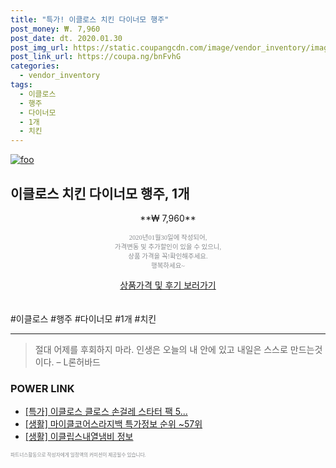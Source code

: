 ```yaml
--- 
title: "특가! 이클로스 치킨 다이너모 행주" 
post_money: ₩. 7,960 
post_date: dt. 2020.01.30 
post_img_url: https://static.coupangcdn.com/image/vendor_inventory/images/2018/09/13/17/4/94e76d4c-b01d-4013-896c-7eee5f2cbee7.jpg 
post_link_url: https://coupa.ng/bnFvhG 
categories: 
  - vendor_inventory 
tags: 
  - 이클로스 
  - 행주 
  - 다이너모 
  - 1개 
  - 치킨 
--- 
```

[![foo](https://static.coupangcdn.com/image/vendor_inventory/images/2018/09/13/17/4/94e76d4c-b01d-4013-896c-7eee5f2cbee7.jpg)](https://coupa.ng/bnFvhG) 

## 이클로스 치킨 다이너모 행주, 1개 
<p style="text-align: center;">**₩ 7,960**</p> 
<p style="text-align: center;"><span style="color: #898c8f; font-family: Georgia,Times,serif; font-size: 0.75em;">2020년01월30일에 작성되어, <br>가격변동 및 추가할인이 있을 수 있으니,<br> 상품 가격을 꼭!확인해주세요.<br>행복하세요~</span> 
</p>	 
<div markdown="0" style="text-align: center;"><a href="https://coupa.ng/bnFvhG" class="btn btn--success">상품가격 및 후기 보러가기</a></div> 
<br><br> 
  #이클로스 #행주 #다이너모 #1개 #치킨 
<hr> 

> 절대 어제를 후회하지 마라. 인생은 오늘의  내 안에 있고 내일은 스스로 만드는것이다. – L론허바드 


### POWER LINK

* <a href="https://blog.naver.com/sakai111/221790242186" target="_blank">[특가] 이클로스 클로스 손걸레 스타터 팩 5...</a>
* <a href="https://blog.naver.com/sakai111/221781428063" target="_blank"> [생활] 마이클코어스라지백 특가정보 순위 ~57위</a>
* <a href="https://blog.naver.com/sakai111/221759011325" target="_blank"> [생활] 이클립스내열냄비 정보 </a>

<span style="color: #898c8f; font-family: Georgia,Times,serif; font-size: 0.55em;">파트너스활동으로 작성자에게 일정액의 커미션이 제공될수 있습니다.</span> 

